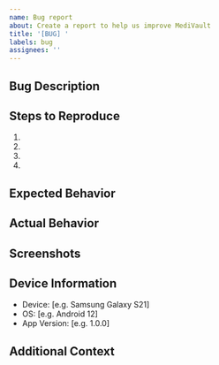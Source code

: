 ```yaml
---
name: Bug report
about: Create a report to help us improve MediVault
title: '[BUG] '
labels: bug
assignees: ''
---
```


## Bug Description

<!-- A clear and concise description of what the bug is -->

## Steps to Reproduce

1. 
2. 
3. 
4. 

## Expected Behavior

<!-- A clear and concise description of what you expected to happen -->

## Actual Behavior

<!-- A clear and concise description of what actually happened -->

## Screenshots

<!-- If applicable, add screenshots to help explain your problem -->

## Device Information

- Device: [e.g. Samsung Galaxy S21]
- OS: [e.g. Android 12]
- App Version: [e.g. 1.0.0]

## Additional Context

<!-- Add any other context about the problem here --> 